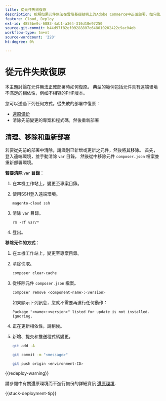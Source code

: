 ```yaml
---
title: 從元件失敗復原
description: 瞭解如果元件無法在雲端基礎結構上的Adobe Commerce中正確部署，如何復原。
feature: Cloud, Deploy
exl-id: 4855be0c-6883-4ab1-a364-316d10e97250
source-git-commit: b44d97f82ef09288807c648010202422c9ac04eb
workflow-type: tm+mt
source-wordcount: '220'
ht-degree: 0%

---
```


# 從元件失敗復原

本主題討論在元件無法正確部署時如何復原。 典型的範例包括元件具有遠端環境不滿足的相依性，例如不相容的PHP版本。

您可以透過下列任何方式，從失敗的部署中復原：

- [還原備份](../storage/snapshots.md#restore-a-snapshot)
- 清除先前變更的專案和程式碼，然後重新部署

## 清理、移除和重新部署

若要從先前的部署中清除，請識別已新增或更新之元件，然後將其移除。 首先，登入遠端環境，並手動清除 `var` 目錄。 然後從中移除元件 `composer.json` 檔案並重新部署環境。

**若要清除 `var` 目錄**：

1. 在本機工作站上，變更至專案目錄。

1. 使用SSH登入遠端環境。

   ```bash
   magento-cloud ssh
   ```

1. 清除 `var` 目錄。

   ```shell
   rm -rf var/*
   ```

1. 登出。

**移除元件的方式**：

1. 在本機工作站上，變更至專案目錄。

1. 清除快取。

   ```bash
   composer clear-cache
   ```

1. 從移除元件 `composer.json` 檔案。

   ```bash
   composer remove <component-name>:<version>
   ```

   如果顯示下列訊息，您就不需要再進行任何動作：

   ```terminal
   Package "<name>:<version>" listed for update is not installed. Ignoring.
   ```

1. 正在更新相依性，請稍候。

1. 新增、提交和推送程式碼變更。

   ```bash
   git add -A
   ```

   ```bash
   git commit -m "<message>"
   ```

   ```bash
   git push origin <environment-ID>
   ```

{{redeploy-warning}}

請參閱中有關還原環境而不進行備份的詳細資訊 [還原環境](../development/restore-environment.md).

{{stuck-deployment-tip}}
